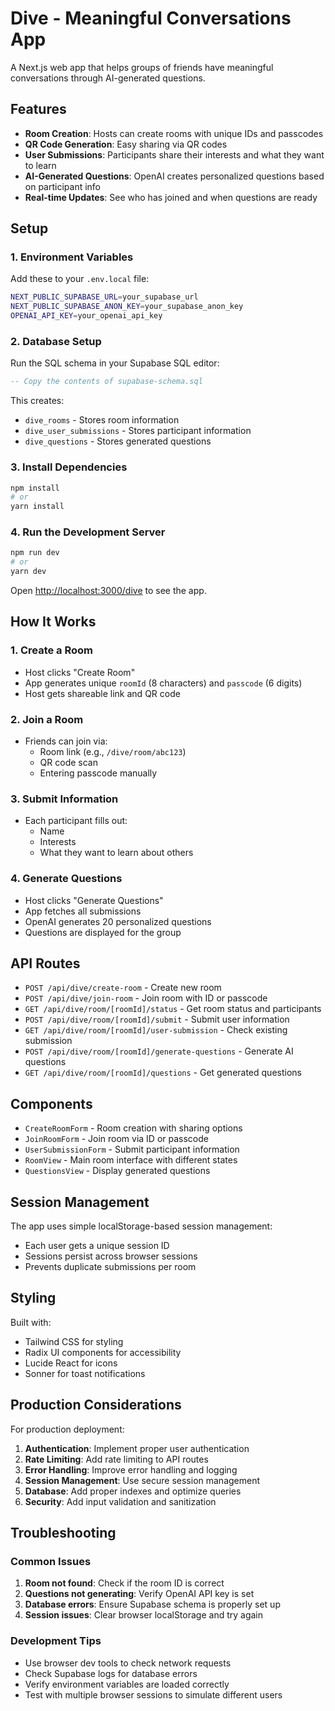 # Dive - Meaningful Conversations App

A Next.js web app that helps groups of friends have meaningful conversations through AI-generated questions.

## Features

- **Room Creation**: Hosts can create rooms with unique IDs and passcodes
- **QR Code Generation**: Easy sharing via QR codes
- **User Submissions**: Participants share their interests and what they want to learn
- **AI-Generated Questions**: OpenAI creates personalized questions based on participant info
- **Real-time Updates**: See who has joined and when questions are ready

## Setup

### 1. Environment Variables

Add these to your `.env.local` file:

```bash
NEXT_PUBLIC_SUPABASE_URL=your_supabase_url
NEXT_PUBLIC_SUPABASE_ANON_KEY=your_supabase_anon_key
OPENAI_API_KEY=your_openai_api_key
```

### 2. Database Setup

Run the SQL schema in your Supabase SQL editor:

```sql
-- Copy the contents of supabase-schema.sql
```

This creates:
- `dive_rooms` - Stores room information
- `dive_user_submissions` - Stores participant information
- `dive_questions` - Stores generated questions

### 3. Install Dependencies

```bash
npm install
# or
yarn install
```

### 4. Run the Development Server

```bash
npm run dev
# or
yarn dev
```

Open [http://localhost:3000/dive](http://localhost:3000/dive) to see the app.

## How It Works

### 1. Create a Room
- Host clicks "Create Room"
- App generates unique `roomId` (8 characters) and `passcode` (6 digits)
- Host gets shareable link and QR code

### 2. Join a Room
- Friends can join via:
  - Room link (e.g., `/dive/room/abc123`)
  - QR code scan
  - Entering passcode manually

### 3. Submit Information
- Each participant fills out:
  - Name
  - Interests
  - What they want to learn about others

### 4. Generate Questions
- Host clicks "Generate Questions"
- App fetches all submissions
- OpenAI generates 20 personalized questions
- Questions are displayed for the group

## API Routes

- `POST /api/dive/create-room` - Create new room
- `POST /api/dive/join-room` - Join room with ID or passcode
- `GET /api/dive/room/[roomId]/status` - Get room status and participants
- `POST /api/dive/room/[roomId]/submit` - Submit user information
- `GET /api/dive/room/[roomId]/user-submission` - Check existing submission
- `POST /api/dive/room/[roomId]/generate-questions` - Generate AI questions
- `GET /api/dive/room/[roomId]/questions` - Get generated questions

## Components

- `CreateRoomForm` - Room creation with sharing options
- `JoinRoomForm` - Join room via ID or passcode
- `UserSubmissionForm` - Submit participant information
- `RoomView` - Main room interface with different states
- `QuestionsView` - Display generated questions

## Session Management

The app uses simple localStorage-based session management:
- Each user gets a unique session ID
- Sessions persist across browser sessions
- Prevents duplicate submissions per room

## Styling

Built with:
- Tailwind CSS for styling
- Radix UI components for accessibility
- Lucide React for icons
- Sonner for toast notifications

## Production Considerations

For production deployment:

1. **Authentication**: Implement proper user authentication
2. **Rate Limiting**: Add rate limiting to API routes
3. **Error Handling**: Improve error handling and logging
4. **Session Management**: Use secure session management
5. **Database**: Add proper indexes and optimize queries
6. **Security**: Add input validation and sanitization

## Troubleshooting

### Common Issues

1. **Room not found**: Check if the room ID is correct
2. **Questions not generating**: Verify OpenAI API key is set
3. **Database errors**: Ensure Supabase schema is properly set up
4. **Session issues**: Clear browser localStorage and try again

### Development Tips

- Use browser dev tools to check network requests
- Check Supabase logs for database errors
- Verify environment variables are loaded correctly
- Test with multiple browser sessions to simulate different users 